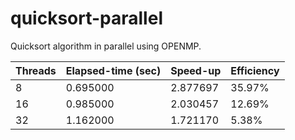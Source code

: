 # quicksort-parallel
Quicksort algorithm in parallel using OPENMP.

| Threads	| Elapsed-time (sec) |	Speed-up	| Efficiency |
| --- | --- | --- | --- |
| 8 |	0.695000	| 2.877697	| 35.97% |
| 16	| 0.985000	| 2.030457	| 12.69% |
| 32	| 1.162000	| 1.721170	| 5.38% |


